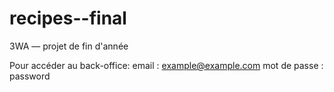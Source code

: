 # recipes--final
3WA — projet de fin d'année


Pour accéder au back-office: 
email : example@example.com
mot de passe : password
